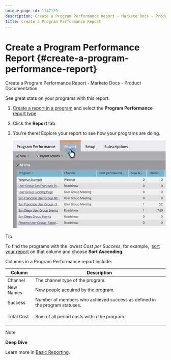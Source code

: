 ```yaml
---
unique-page-id: 1147129
description: Create a Program Performance Report - Marketo Docs - Product Documentation
title: Create a Program Performance Report
---
```


# Create a Program Performance Report {#create-a-program-performance-report}

Create a Program Performance Report - Marketo Docs - Product Documentation

See great stats on your programs with this report.

1. [Create a report in a program](../../../../product-docs/reporting/basic-reporting/creating-reports/create-a-report-in-a-program.md) and select the **Program Performance** [report type](../../../../product-docs/reporting/basic-reporting/report-types/report-type-overview.md).
1. Click the **Report** tab.
1. You're there! Explore your report to see how your programs are doing.

   ![](assets/image2014-9-18-17-3a23-3a2.png)

>[!TIP]
>
>To find the programs with the lowest&nbsp;*Cost per Success*, for example,&nbsp; [sort your report](../../../../product-docs/reporting/basic-reporting/editing-reports/sort-report-on-columns.md)&nbsp;on that column and choose&nbsp;**Sort Ascending**.&nbsp;

Columns in a Program Performance report include:

<table> 
 <thead> 
  <tr> 
   <th>Column</th> 
   <th>Description</th> 
  </tr> 
 </thead> 
 <tbody> 
  <tr> 
   <td>Channel</td> 
   <td>The channel type of the program.</td> 
  </tr> 
  <tr> 
   <td>New Names</td> 
   <td>New people acquired by the program.</td> 
  </tr> 
  <tr> 
   <td>Success</td> 
   <td>Number of members who achieved success as defined in the program statuses. </td> 
  </tr> 
  <tr> 
   <td>Total Cost</td> 
   <td><p>Sum of all period costs within the program.</p></td> 
  </tr> 
 </tbody> 
</table>

>[!NOTE]
>
>**Deep Dive**
>
>Learn more in [Basic Reporting](../../../../product-docs/reporting/basic-reporting.md).

